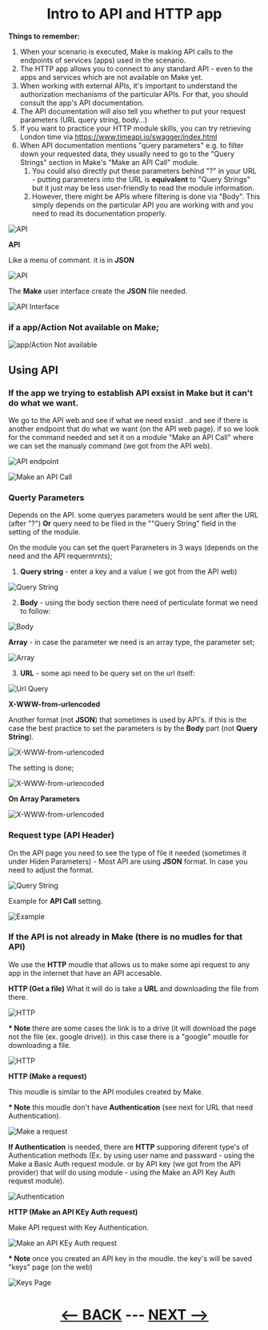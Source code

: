 <div align="center">

# Intro to API and HTTP app


</div>

__Things to remember:__

1. When your scenario is executed, Make is making API calls to the endpoints of services (apps) used in the scenario.
2. The HTTP app allows you to connect to any standard API - even to the apps and services which are not available on Make yet.
3. When working with external APIs, it's important to understand the authorization mechanisms of the particular APIs. For that, you should consult the app's API documentation.
4. The API documentation will also tell you whether to put your request parameters (URL query string, body...)
5. If you want to practice your HTTP module skills, you can try retrieving London time via https://www.timeapi.io/swagger/index.html
6. When API documentation mentions "query parameters" e.g. to filter down your requested data, they usually need to go to the "Query Strings" section in Make's "Make an API Call" module.
   1. You could also directly put these parameters behind "?" in your URL - putting parameters into the URL is __equivalent__ to "Query Strings" but it just may be less user-friendly to read the module information.
   2. However, there might be APIs where filtering is done via "Body". This simply depends on the particular API you are working with and you need to read its documentation properly.
  
   
![API](pic/l3introtoapi.gif)

__API__ 

Like a menu of commant. it is in __JSON__

![API](pic/l3introtoapi1.gif)



The __Make__ user interface create the __JSON__ file needed.

![API Interface](pic/l3introtoapiinterface.gif)

### if a app/Action Not available on Make;

![app/Action Not available](pic/l3introtoapinotavailable.gif)

## Using API

### If the app we trying to establish API exsist in Make but it can't do what we want.

We go to the API web and see if what we need exsist . and see if there is another endpoint that do what we want (on the API web page).  if so we look for the command needed and set it on a module "Make an API Call" where we can set the manualy command (we got from the API web).
   
![API endpoint](pic/l3introtoapiendpoint.gif)

![Make an API Call](pic/l3introtoapimakecall.gif)

### Querty Parameters

Depends on the API. some queryes parameters would be sent after the URL (after "?") __Or__  query need to be filed in the ""Query String" field in the setting of the module.

On the module you can set the quert Parameters in 3 ways (depends on the need and the API requermrnts);
1. __Query string__ -  enter a key and a value ( we got from the API web)

![Query String](pic/l3introtoapistring.gif)

2. __Body__ - using the body section there need of perticulate format we need to follow:

![Body](pic/l3introtoapibody.gif)

__Array__ - in case the parameter we need is an array type, the parameter set;

![Array](pic/l3introtoapiarray.gif)

3. __URL__ - some api need to be query set on the url itself:
   
![Url Query](pic/l3introtoapiurl.gif)

__X-WWW-from-urlencoded__

Another format (not __JSON__) that sometimes is used by API's. if this is the case the best practice to set the parameters is by the __Body__ part (not __Query String__).

![X-WWW-from-urlencoded](pic/l3introtoapiwwwform.gif)

The setting is done;

![X-WWW-from-urlencoded](pic/l3introtoapiwwwform.gif)

__On Array Parameters__

![X-WWW-from-urlencoded](pic/l3introtoapiwwwarray.gif)

### Request type (API Header)

On the  API page you need to see the type of file it needed (sometimes it under Hiden Parameters) - Most API are using __JSON__ format. 
In case you need to adjust the format.

![Query String](pic/l3introtoapiwwwformformat.gif)

Example for __API Call__ setting.

![Example](pic/l3introtoapiexample.gif)

### If the API is not already in Make (there is no mudles for that API)

We use the __HTTP__ moudle that allows us to make some api request to any app in the internet that have an API accesable.

__HTTP (Get a file)__
What it will do is take a __URL__ and downloading the file from there.

![HTTP](pic/l3introtoapihttp.gif)

__* Note__ there are some cases the link is to a drive (it will download the page not the file (ex. google drive)). in this case there is a "google" moudle for downloading a file.

![HTTP](pic/l3introtoapigoogle.gif)

__HTTP (Make a request)__

This moudle is similar to the API modules created by Make.

__* Note__ this moudle don't have __Authentication__ (see next for URL that need Authentication).

![Make a request](pic/l3introtoapihttpmake.gif)

__If Authentication__ is needed, there are __HTTP__ supporing diferent type's of Authentication methods (Ex. by using user name and passward - using the Make a Basic Auth request module. or by API key (we got from the API provider) that will do using module - using the Make an API Key Auth request module).

![Authentication](pic/l3introtoapiautentication.gif)

__HTTP (Make an API KEy Auth request)__

Make API request with Key Authentication.

![Make an API KEy Auth request](pic/l3introtoapiapireq.gif)

__* Note__ once you created an API key in the moudle. the key's will be saved "keys" page (on the web)

![Keys Page](pic/l3introtoapikeypage.gif)

<div align="center">
  
# [<-- BACK](l3managingconnections.md) --- [NEXT -->](.md)
</div>
